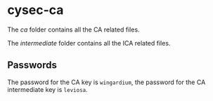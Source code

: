 # cysec-ca

The *ca* folder contains all the CA related files.

The *intermediate* folder contains all the ICA related files.

## Passwords
The password for the CA key is `wingardium`, the password for the CA intermediate key is `leviosa`.

